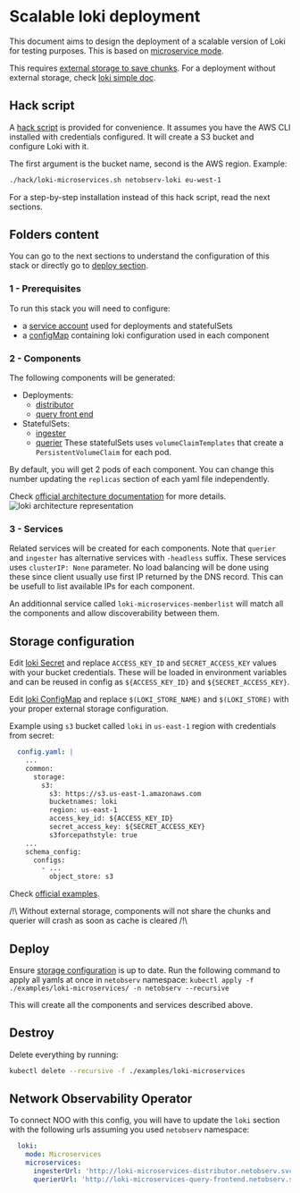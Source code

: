 # Scalable loki deployment

This document aims to design the deployment of a scalable version of Loki for testing purposes. This is based on [microservice mode](https://grafana.com/docs/loki/next/fundamentals/architecture/deployment-modes/#microservices-mode). 

This requires [external storage to save chunks](https://grafana.com/docs/loki/latest/storage/#implementations---chunks). For a deployment without external storage, check [loki simple doc](./loki_simple.md).

## Hack script

A [hack script](./hack/loki-microservices.sh) is provided for convenience. It assumes you have the AWS CLI installed with credentials configured. It will create a S3 bucket and configure Loki with it.

The first argument is the bucket name, second is the AWS region. Example:

```bash
./hack/loki-microservices.sh netobserv-loki eu-west-1
```

For a step-by-step installation instead of this hack script, read the next sections.

## Folders content

You can go to the next sections to understand the configuration of this stack or directly go to [deploy section](##Deploy).

### 1 - Prerequisites

To run this stack you will need to configure: 
- a [service account](./examples/loki-microservices/1-prerequisites/service-account.yaml) used for deployments and statefulSets
- a [configMap](./examples/loki-microservices/1-prerequisites/config.yaml) containing loki configuration used in each component

### 2 - Components

The following components will be generated:
- Deployments:
  - [distributor](./examples/loki-microservices/2-components/distributor-deployment.yaml)
  - [query front end](./examples/loki-microservices/2-components/query-frontend-deployment.yaml)
- StatefulSets:
  - [ingester](./examples/loki-microservices/2-components/ingester-statefulset.yaml)
  - [querier](./examples/loki-microservices/2-components/querier-statefulset.yaml)
These statefulSets uses `volumeClaimTemplates` that create a `PersistentVolumeClaim` for each pod.

By default, you will get 2 pods of each component. You can change this number updating the `replicas` section of each yaml file independently.

Check [official architecture documentation](https://grafana.com/docs/loki/next/fundamentals/architecture/components/) for more details.
![loki architecture representation](https://grafana.com/docs/loki/next/fundamentals/architecture/loki_architecture_components.svg)

### 3 - Services

Related services will be created for each components.
Note that `querier` and `ingester` has alternative services with `-headless` suffix. These services uses `clusterIP: None` parameter. No load balancing will be done using these since client usually use first IP returned by the DNS record. This can be usefull to list available IPs for each component.

An additionnal service called `loki-microservices-memberlist` will match all the components and allow discoverability between them.

## Storage configuration
Edit [loki Secret](./examples/loki-microservices/1-prerequisites/secret.yaml) and replace `ACCESS_KEY_ID` and `SECRET_ACCESS_KEY` values with your bucket credentials. These will be loaded in environment variables and can be reused in config as `${ACCESS_KEY_ID}` and `${SECRET_ACCESS_KEY}`.

Edit [loki ConfigMap](./examples/loki-microservices/1-prerequisites/config.yaml) and replace `$(LOKI_STORE_NAME)` and `$(LOKI_STORE)` with your proper external storage configuration.

Example using `s3` bucket called `loki` in `us-east-1` region with credentials from secret:
```yaml
  config.yaml: |
    ...
    common:
      storage:
        s3:
          s3: https://s3.us-east-1.amazonaws.com
          bucketnames: loki
          region: us-east-1
          access_key_id: ${ACCESS_KEY_ID}
          secret_access_key: ${SECRET_ACCESS_KEY}
          s3forcepathstyle: true
    ...
    schema_config:
      configs:
        - ...
          object_store: s3
```

Check [official examples](https://grafana.com/docs/loki/latest/storage/#examples).

/!\ Without external storage, components will not share the chunks and querier will crash as soon as cache is cleared /!\
## Deploy

Ensure [storage configuration](#storage-configuration) is up to date.
Run the following command to apply all yamls at once in `netobserv` namespace:
`kubectl apply -f ./examples/loki-microservices/ -n netobserv --recursive`

This will create all the components and services described above.

## Destroy

Delete everything by running:

```bash
kubectl delete --recursive -f ./examples/loki-microservices
```

## Network Observability Operator

To connect NOO with this config, you will have to update the `loki` section with the following urls assuming you used `netobserv` namespace:

```yaml
  loki:
    mode: Microservices
    microservices:
      ingesterUrl: 'http://loki-microservices-distributor.netobserv.svc.cluster.local:3100/'
      querierUrl: 'http://loki-microservices-query-frontend.netobserv.svc.cluster.local:3100/'
```
